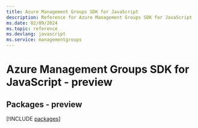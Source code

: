 ```yaml
---
title: Azure Management Groups SDK for JavaScript
description: Reference for Azure Management Groups SDK for JavaScript
ms.date: 02/09/2024
ms.topic: reference
ms.devlang: javascript
ms.service: managementgroups
---
```

# Azure Management Groups SDK for JavaScript - preview
## Packages - preview
[!INCLUDE [packages](management-groups-index.md)]